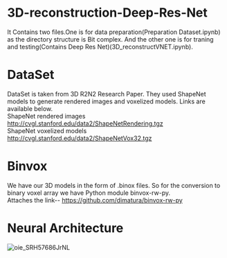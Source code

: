 # 3D-reconstruction-Deep-Res-Net
It Contains two files.One is for data preparation(Preparation Dataset.ipynb) as the directory structure is Bit complex.
And the other one is for traning and testing(Contains Deep Res Net)(3D_reconstructVNET.ipynb).

# DataSet
DataSet is taken from 3D R2N2 Research Paper.
They used ShapeNet models to generate rendered images and voxelized models. Links are available below. \
ShapeNet rendered images http://cvgl.stanford.edu/data2/ShapeNetRendering.tgz \
ShapeNet voxelized models http://cvgl.stanford.edu/data2/ShapeNetVox32.tgz

# Binvox
We have our 3D models in the form of .binox files. So for the conversion to binary voxel array we have Python module binvox-rw-py. \
Attaches the link-- https://github.com/dimatura/binvox-rw-py

# Neural Architecture
![oie_SRH57686JrNL](https://user-images.githubusercontent.com/40520042/64755625-3df05400-d549-11e9-8f1c-f8b6aaf188f2.png)
